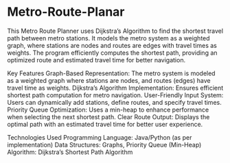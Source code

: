 # Metro-Route-Planar

This Metro Route Planner uses Dijkstra’s Algorithm to find the shortest travel path between metro stations. It models the metro system as a weighted graph, where stations are nodes and routes are edges with travel times as weights. The program efficiently computes the shortest path, providing an optimized route and estimated travel time for better navigation.

Key Features
Graph-Based Representation: The metro system is modeled as a weighted graph where stations are nodes, and routes (edges) have travel time as weights.
Dijkstra’s Algorithm Implementation: Ensures efficient shortest path computation for metro navigation.
User-Friendly Input System: Users can dynamically add stations, define routes, and specify travel times.
Priority Queue Optimization: Uses a min-heap to enhance performance when selecting the next shortest path.
Clear Route Output: Displays the optimal path with an estimated travel time for better user experience.

Technologies Used
Programming Language: Java/Python (as per implementation)
Data Structures: Graphs, Priority Queue (Min-Heap)
Algorithm: Dijkstra’s Shortest Path Algorithm
